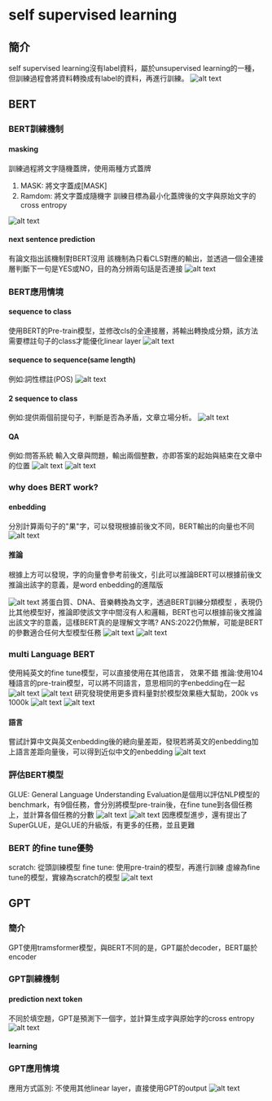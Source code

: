 # self supervised learning
## 簡介

self supervised learning沒有label資料，屬於unsupervised learning的一種，但訓練過程會將資料轉換成有label的資料，再進行訓練。
![alt text](./Self-Supervised%20Learning_source/{3652AE6F-D278-4143-BAF7-BA0E4C6C4072}.png)
## BERT
### BERT訓練機制
#### masking 
訓練過程將文字隨機蓋牌，使用兩種方式蓋牌
1. MASK: 將文字蓋成[MASK]
2. Ramdom: 將文字蓋成隨機字
訓練目標為最小化蓋牌後的文字與原始文字的cross entropy

![alt text](./Self-Supervised%20Learning_source/{C6AA90BE-A071-48CF-9E25-22F1A2B69C4F}.png)
#### next sentence prediction
有論文指出該機制對BERT沒用
該機制為只看CLS對應的輸出，並透過一個全連接層判斷下一句是YES或NO，目的為分辨兩句話是否連接
![alt text](./Self-Supervised%20Learning_source/{C3E1E0B8-A0D1-46AE-A469-34163606CE64}.png)

### BERT應用情境
#### sequence to class
使用BERT的Pre-train模型，並修改cls的全連接層，將輸出轉換成分類，該方法需要標註句子的class才能優化linear layer
![alt text](./Self-Supervised%20Learning_source/{5FF3AC97-EEF0-44A4-AADF-D33848EBC727}.png)
#### sequence to sequence(same length)
例如:詞性標註(POS)
![alt text](./Self-Supervised%20Learning_source/{6CB9B791-F24F-4847-A0CC-1789AB15AE84}.png)

#### 2 sequence to class
例如:提供兩個前提句子，判斷是否為矛盾，文章立場分析。
![alt text](./Self-Supervised%20Learning_source/{C318598B-FD8A-430E-946F-A15446C7C290}.png)
#### QA
例如:問答系統
輸入文章與問題，輸出兩個整數，亦即答案的起始與結束在文章中的位置
![alt text](./Self-Supervised%20Learning_source/{E5EDE8EF-4348-41CD-8A0F-03028B1D0C8C}.png)
![alt text](./Self-Supervised%20Learning_source/{3F068EBC-527A-4755-83B4-4A051F5665EA}.png)

### why does BERT work?
#### enbedding
分別計算兩句子的"果"字，可以發現根據前後文不同，BERT輸出的向量也不同
![alt text](./Self-Supervised%20Learning_source/{116D1FEB-70B0-4517-AFB2-7388365B8EE7}.png)
#### 推論
根據上方可以發現，字的向量會參考前後文，引此可以推論BERT可以根據前後文推論出該字的意義，是word enbedding的進階版

![alt text](./Self-Supervised%20Learning_source/{58C936D3-A76D-4841-BF38-857D7D129F7B}.png)
將蛋白質、DNA、音樂轉換為文字，透過BERT訓練分類模型
，表現仍比其他模型好，推論即使該文字中間沒有人和邏輯，BERT也可以根據前後文推論出該文字的意義，這樣BERT真的是理解文字嗎? 
ANS:2022仍無解，可能是BERT的參數適合任何大型模型任務
![alt text](./Self-Supervised%20Learning_source/{BF1738D8-AFFE-4C34-A8A2-2B032D9528EE}.png)
![alt text](./Self-Supervised%20Learning_source/{F8276EA2-5BB3-45B0-AD90-4E22131781DF}.png)

### multi Language BERT
使用純英文的fine tune模型，可以直接使用在其他語言， 效果不錯
推論:使用104種語言的pre-train模型，可以將不同語言，意思相同的字enbedding在一起
![alt text](./Self-Supervised%20Learning_source/{182CF200-9279-4671-9C74-B56AEFA24C6F}.png)
![alt text](./Self-Supervised%20Learning_source/{42B57FF8-84FD-421D-BF56-51D201E91FCE}.png)
研究發現使用更多資料量對於模型效果極大幫助，200k vs 1000k
![alt text](./Self-Supervised%20Learning_source/{779E76CB-ABC6-4E04-A3FD-8C2A10F81199}.png)
![alt text](./Self-Supervised%20Learning_source/{EDEE3391-EF92-4650-AF84-D3C46AF1403B}.png)
#### 語言
嘗試計算中文與英文enbedding後的總向量差距，發現若將英文的enbedding加上語言差距向量後，可以得到近似中文的enbedding
![alt text](./Self-Supervised%20Learning_source/{7581C2AE-E4B1-45D7-9F72-4CC9C488EBEF}.png)
### 評估BERT模型
GLUE: General Language Understanding Evaluation是個用以評估NLP模型的benchmark，有9個任務，會分別將模型pre-train後，在fine tune到各個任務上，並計算各個任務的分數
![alt text](./Self-Supervised%20Learning_source/{E61B5085-7CE9-4707-ADF4-8FFF252BFC4E}.png)
![alt text](./Self-Supervised%20Learning_source/{92B050AD-2EC9-43AF-8698-5DC59B2F59B9}.png)
因應模型進步，還有提出了SuperGLUE，是GLUE的升級版，有更多的任務，並且更難
### BERT 的fine tune優勢
scratch: 從頭訓練模型
fine tune: 使用pre-train的模型，再進行訓練
虛線為fine tune的模型，實線為scratch的模型 
 ![alt text](./Self-Supervised%20Learning_source/{13171F28-7F51-46F5-A5AC-AAD134D8BC1B}.png)
## GPT 
### 簡介
GPT使用tramsformer模型，與BERT不同的是，GPT屬於decoder，BERT屬於encoder
### GPT訓練機制
#### prediction next token
不同於填空題，GPT是預測下一個字，並計算生成字與原始字的cross entropy
![alt text](./Self-Supervised%20Learning_source/{721743BA-4609-4D08-96A3-BA11D4E7EC89}.png)
#### learning

### GPT應用情境
應用方式區別:
不使用其他linear layer，直接使用GPT的output
![alt text](./Self-Supervised%20Learning_source/{C480E9E3-B92B-4932-89AF-3B46D4463D94}.png)